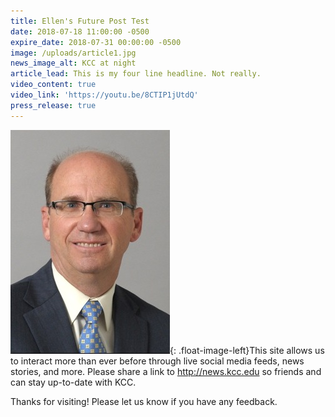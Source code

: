 ```yaml
---
title: Ellen's Future Post Test
date: 2018-07-18 11:00:00 -0500
expire_date: 2018-07-31 00:00:00 -0500
image: /uploads/article1.jpg
news_image_alt: KCC at night
article_lead: This is my four line headline. Not really.
video_content: true
video_link: 'https://youtu.be/8CTIP1jUtdQ'
press_release: true
---
```


![](/uploads/breitbarth-small.jpg){: .float-image-left}This site allows us to interact more than ever before through live social media feeds, news stories, and more. Please share a link to http://news.kcc.edu so friends and can stay up-to-date with KCC.

Thanks for visiting! Please let us know if you have any feedback.